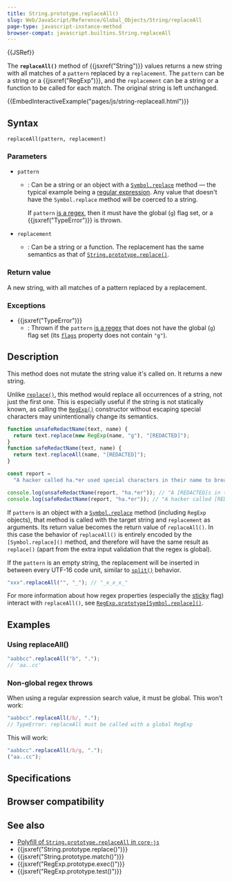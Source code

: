 ```yaml
---
title: String.prototype.replaceAll()
slug: Web/JavaScript/Reference/Global_Objects/String/replaceAll
page-type: javascript-instance-method
browser-compat: javascript.builtins.String.replaceAll
---
```


{{JSRef}}

The **`replaceAll()`** method of {{jsxref("String")}} values returns a new string with all matches of a `pattern` replaced by a `replacement`. The `pattern` can be a string or a {{jsxref("RegExp")}}, and the `replacement` can be a string or a function to be called for each match. The original string is left unchanged.

{{EmbedInteractiveExample("pages/js/string-replaceall.html")}}

## Syntax

```js-nolint
replaceAll(pattern, replacement)
```

### Parameters

- `pattern`

  - : Can be a string or an object with a [`Symbol.replace`](/Web/JavaScript/Reference/Global_Objects/Symbol/replace) method — the typical example being a [regular expression](/Web/JavaScript/Reference/Global_Objects/RegExp). Any value that doesn't have the `Symbol.replace` method will be coerced to a string.

    If `pattern` [is a regex](/Web/JavaScript/Reference/Global_Objects/RegExp#special_handling_for_regexes), then it must have the global (`g`) flag set, or a {{jsxref("TypeError")}} is thrown.

- `replacement`
  - : Can be a string or a function. The replacement has the same semantics as that of [`String.prototype.replace()`](/Web/JavaScript/Reference/Global_Objects/String/replace).

### Return value

A new string, with all matches of a pattern replaced by a replacement.

### Exceptions

- {{jsxref("TypeError")}}
  - : Thrown if the `pattern` [is a regex](/Web/JavaScript/Reference/Global_Objects/RegExp#special_handling_for_regexes) that does not have the global (`g`) flag set (its [`flags`](/Web/JavaScript/Reference/Global_Objects/RegExp/flags) property does not contain `"g"`).

## Description

This method does not mutate the string value it's called on. It returns a new string.

Unlike [`replace()`](/Web/JavaScript/Reference/Global_Objects/String/replace), this method would replace all occurrences of a string, not just the first one. This is especially useful if the string is not statically known, as calling the [`RegExp()`](/Web/JavaScript/Reference/Global_Objects/RegExp/RegExp) constructor without escaping special characters may unintentionally change its semantics.

```js
function unsafeRedactName(text, name) {
  return text.replace(new RegExp(name, "g"), "[REDACTED]");
}
function safeRedactName(text, name) {
  return text.replaceAll(name, "[REDACTED]");
}

const report =
  "A hacker called ha.*er used special characters in their name to breach the system.";

console.log(unsafeRedactName(report, "ha.*er")); // "A [REDACTED]s in their name to breach the system."
console.log(safeRedactName(report, "ha.*er")); // "A hacker called [REDACTED] used special characters in their name to breach the system."
```

If `pattern` is an object with a [`Symbol.replace`](/Web/JavaScript/Reference/Global_Objects/Symbol/replace) method (including `RegExp` objects), that method is called with the target string and `replacement` as arguments. Its return value becomes the return value of `replaceAll()`. In this case the behavior of `replaceAll()` is entirely encoded by the `[Symbol.replace]()` method, and therefore will have the same result as `replace()` (apart from the extra input validation that the regex is global).

If the `pattern` is an empty string, the replacement will be inserted in between every UTF-16 code unit, similar to [`split()`](/Web/JavaScript/Reference/Global_Objects/String/split) behavior.

```js
"xxx".replaceAll("", "_"); // "_x_x_x_"
```

For more information about how regex properties (especially the [sticky](/Web/JavaScript/Reference/Global_Objects/RegExp/sticky) flag) interact with `replaceAll()`, see [`RegExp.prototype[Symbol.replace]()`](/Web/JavaScript/Reference/Global_Objects/RegExp/Symbol.replace).

## Examples

### Using replaceAll()

```js
"aabbcc".replaceAll("b", ".");
// 'aa..cc'
```

### Non-global regex throws

When using a regular expression search value, it must be global. This won't work:

```js example-bad
"aabbcc".replaceAll(/b/, ".");
// TypeError: replaceAll must be called with a global RegExp
```

This will work:

```js example-good
"aabbcc".replaceAll(/b/g, ".");
("aa..cc");
```

## Specifications



## Browser compatibility



## See also

- [Polyfill of `String.prototype.replaceAll` in `core-js`](https://github.com/zloirock/core-js#ecmascript-string-and-regexp)
- {{jsxref("String.prototype.replace()")}}
- {{jsxref("String.prototype.match()")}}
- {{jsxref("RegExp.prototype.exec()")}}
- {{jsxref("RegExp.prototype.test()")}}
